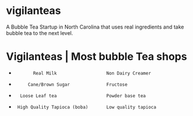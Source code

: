 # vigilanteas
A Bubble Tea Startup in North Carolina that uses real ingredients and take bubble tea to the next level.

#            Vigilanteas           |      Most bubble Tea shops
-            Real Milk                   Non Dairy Creamer
-          Cane/Brown Sugar              Fructose
-       Loose Leaf tea                   Powder base tea
-      High Quality Tapioca (boba)       Low quality tapioca
